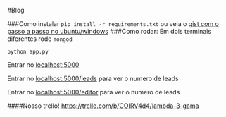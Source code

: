 #Blog

###Como instalar
`pip install -r requirements.txt`
ou veja o [gist com o passo a passo no ubuntu/windows](https://gist.github.com/anabastos/b98af2fd2cc881d14349faff7f4ec100)
###Como rodar:
Em dois terminais diferentes rode
`mongod`

`python app.py`

Entrar no [localhost:5000](http://localhost:5000)

Entrar no [localhost:5000/leads](http://localhost:5000/leads) para ver o numero de leads

Entrar no [localhost:5000/editor](http://localhost:5000/editor) para ver o numero de leads

####Nosso trello!
https://trello.com/b/COIRV4d4/lambda-3-gama
